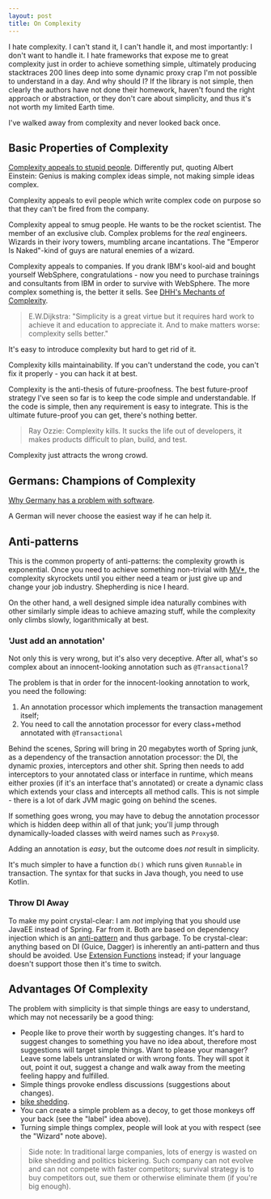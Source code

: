```yaml
---
layout: post
title: On Complexity
---
```


I hate complexity. I can't stand it, I can't handle it, and most importantly: I don't want to handle it.
I hate frameworks that expose me to great complexity just in order to achieve something simple,
ultimately producing stacktraces 200 lines deep into some dynamic proxy crap I'm not
possible to understand in a day. And why should I? If the library is not simple, then clearly the
authors have not done their homework, haven't found the right approach or abstraction,
or they don't care about simplicity, and thus it's not worth my limited Earth time.

I've walked away from complexity and never looked back once.

## Basic Properties of Complexity

[Complexity appeals to stupid people](https://www.youtube.com/watch?v=Cun6Uck2cYU).
Differently put, quoting Albert Einstein: Genius is making complex ideas simple,
not making simple ideas complex.

Complexity appeals to evil people which write complex code on purpose
so that they can't be fired from the company.

Complexity appeal to smug people. He wants to be the rocket scientist.
The member of an exclusive club. Complex problems for the *real* engineers.
Wizards in their ivory towers, mumbling arcane incantations. The "Emperor Is Naked"-kind of guys
are natural enemies of a wizard.

Complexity appeals to companies. If you drank IBM's kool-aid and bought yourself
WebSphere, congratulations - now you need to purchase trainings and consultants from IBM
in order to survive with WebSphere. The more complex something is, the better it sells.
See [DHH's Mechants of Complexity](https://youtu.be/tWduT9ygUQ4?si=jtTO7QC74eF3MnAX&t=142).

> E.W.Dijkstra: "Simplicity is a great virtue but it requires hard work to
> achieve it and education to appreciate it. And to make matters worse: complexity sells better."

It's easy to introduce complexity but hard to get rid of it.

Complexity kills maintainability. If you can't understand the code, you can't fix
it properly - you can hack it at best.

Complexity is the anti-thesis of future-proofness.
The best future-proof strategy I've seen so far is to keep the code simple and
understandable. If the code is simple, then any requirement is easy to
integrate. This is the ultimate future-proof you can get, there's nothing better.

> Ray Ozzie: Complexity kills. It sucks the life out of developers, it makes products difficult to plan, build, and test.

Complexity just attracts the wrong crowd.

## Germans: Champions of Complexity

[Why Germany has a problem with software](https://medium.com/@Terrania/why-germany-has-a-problem-with-software-a9c0a2eab699).

A German will never choose the easiest way if he can help it.

## Anti-patterns

This is the common property of anti-patterns: the complexity growth is exponential.
Once you need to achieve something non-trivial with [MV*](../mvc-mvp-mvvm-no-thanks/), the complexity skyrockets
until you either need a team or just give up and change your job industry. Shepherding
is nice I heard.

On the other hand, a well designed simple idea naturally combines with other similarly
simple ideas to achieve amazing stuff, while the complexity only climbs slowly, logarithmically at best.

### 'Just add an annotation'

Not only this is very wrong, but it's also very deceptive. After all, what's
so complex about an innocent-looking annotation such as `@Transactional`?

The problem is that in order for the innocent-looking annotation to work, you need
the following:

1. An annotation processor which implements the transaction management itself;
2. You need to call the annotation processor for every class+method annotated with `@Transactional`

Behind the scenes, Spring will bring in 20 megabytes worth of Spring junk, as a
dependency of the transaction annotation processor: the DI, the dynamic proxies, interceptors
and other shit. Spring then needs to add interceptors to your annotated class or interface
in runtime, which means either proxies (if it's an interface that's annotated) or
create a dynamic class which extends your class and intercepts all method calls.
This is not simple - there is a lot of dark JVM magic going on behind the scenes.

If something goes wrong, you may have to debug the annotation
processor which is hidden deep within all of that junk; you'll jump through dynamically-loaded
classes with weird names such as `Proxy$0`.

Adding an annotation is *easy*, but the outcome does *not* result in simplicity.

It's much simpler to have a function `db()` which runs given `Runnable` in transaction.
The syntax for that sucks in Java though, you need to use Kotlin.

### Throw DI Away

To make my point crystal-clear: I am *not* implying that you should use JavaEE instead
of Spring. Far from it. Both are based on dependency injection which is
an [anti-pattern](../java-antipatterns/) and thus garbage. To be crystal-clear:
anything based on DI (Guice, Dagger) is inherently an anti-pattern and thus should
be avoided. Use [Extension Functions](../extension-functions/) instead; if your
language doesn't support those then it's time to switch.

## Advantages Of Complexity

The problem with simplicity is that simple things are easy to understand, which may not necessarily be a good thing:

- People like to prove their worth by suggesting changes. It's hard to suggest changes to something
  you have no idea about, therefore most suggestions will target simple things.
  Want to please your manager? Leave some labels
  untranslated or with wrong fonts. They will spot it out, point it out, suggest a change and
  walk away from the meeting feeling happy and fulfilled.
- Simple things provoke endless discussions (suggestions about changes).
- [bike shedding](https://en.wiktionary.org/wiki/bikeshedding).
- You can create a simple problem as a decoy, to get those monkeys off your back (see the "label" idea above).
- Turning simple things complex, people will look at you with respect (see the "Wizard" note above).

> Side note: In traditional large companies, lots of energy is wasted on bike shedding and politics bickering.
  Such company can not evolve and can not compete with faster competitors; survival strategy is
  to buy competitors out, sue them or otherwise eliminate them (if you're big enough).
